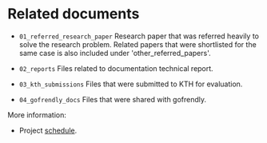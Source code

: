 # Related documents

- `01_referred_research_paper`
Research paper that was referred heavily to solve the research problem. Related papers that were shortlisted for the same case is also included under 'other_referred_papers'.

- `02_reports`
Files related to documentation technical report.

- `03_kth_submissions`
Files that were submitted to KTH for evaluation.

- `04_gofrendly_docs`
Files that were shared with gofrendly.


More information:
- Project [schedule](https://docs.google.com/spreadsheets/d/1WSsdfMQgls2utF1caZfpbZ_TBjNLqueMZsm0EbN2u5Y/edit?usp=sharing).
